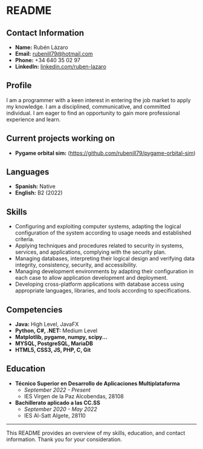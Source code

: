 # README

## Contact Information
- **Name:** Rubén Lázaro
- **Email:** rubenill79@hotmail.com
- **Phone:** +34 640 35 02 97
- **LinkedIn:** [linkedin.com/ruben-lazaro](https://www.linkedin.com/in/ruben-lazaro/)

## Profile
I am a programmer with a keen interest in entering the job market to apply my knowledge. I am a disciplined, communicative, and committed individual. 
I am eager to find an opportunity to gain more professional experience and learn.

## Current projects working on
- **Pygame orbital sim:** (https://github.com/rubenill79/pygame-orbital-sim)

## Languages
- **Spanish:** Native
- **English:** B2 (2022)

## Skills
- Configuring and exploiting computer systems, adapting the logical configuration of the system according to usage needs and established criteria.
- Applying techniques and procedures related to security in systems, services, and applications, complying with the security plan.
- Managing databases, interpreting their logical design and verifying data integrity, consistency, security, and accessibility.
- Managing development environments by adapting their configuration in each case to allow application development and deployment.
- Developing cross-platform applications with database access using appropriate languages, libraries, and tools according to specifications.

## Competencies
- **Java:** High Level, JavaFX
- **Python, C#, .NET:** Medium Level
- **Matplotlib, pygame, numpy, scipy...**
- **MYSQL, PostgreSQL, MariaDB**
- **HTML5, CSS3, JS, PHP, C, Git**

## Education
- **Técnico Superior en Desarrollo de Aplicaciones Multiplataforma**
  - *September 2022 - Present*
  - IES Virgen de la Paz Alcobendas, 28108
- **Bachillerato aplicado a las CC.SS**
  - *September 2020 - May 2022*
  - IES Al-Satt Algete, 28110

---

This README provides an overview of my skills, education, and contact information. Thank you for your consideration.

<!---
rubenill79/rubenill79 is a ✨ special ✨ repository because its `README.md` (this file) appears on your GitHub profile.
You can click the Preview link to take a look at your changes.
--->
